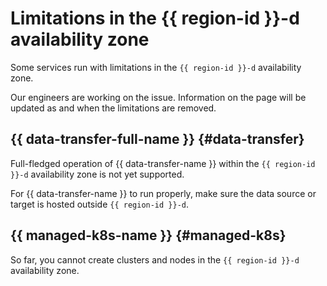 # Limitations in the {{ region-id }}-d availability zone

Some services run with limitations in the `{{ region-id }}-d` availability zone.

Our engineers are working on the issue. Information on the page will be updated as and when the limitations are removed.

## {{ data-transfer-full-name }} {#data-transfer}

Full-fledged operation of {{ data-transfer-name }} within the `{{ region-id }}-d` availability zone is not yet supported.

For {{ data-transfer-name }} to run properly, make sure the data source or target is hosted outside `{{ region-id }}-d`.

## {{ managed-k8s-name }} {#managed-k8s}

So far, you cannot create clusters and nodes in the `{{ region-id }}-d` availability zone.
